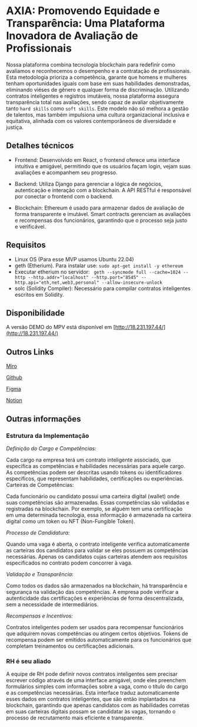 

# AXIA: Promovendo Equidade e Transparência: Uma Plataforma Inovadora de Avaliação de Profissionais 

Nossa plataforma combina tecnologia blockchain para redefinir como
avaliamos e reconhecemos o desempenho e a contratação de profissionais.
Esta metodologia prioriza a competência, garante que homens e mulheres tenham oportunidades iguais com 
base em suas habilidades demonstradas, eliminando viéses de gênero e qualquer forma de discriminação. 
Utilizando contratos inteligentes e registros imutáveis, nossa plataforma assegura transparência total nas avaliações,
sendo capaz de avaliar objetivamente tanto `hard skills` como `soft skills`.
Este modelo não só melhora a gestão de talentos, 
mas também impulsiona uma cultura organizacional inclusiva e equitativa, alinhada com os valores contemporâneos 
de diversidade e justiça.

## Detalhes técnicos

- Frontend: Desenvolvido em React, o frontend oferece uma interface intuitiva e amigável, 
  permitindo que os usuários façam login, vejam suas avaliações e acompanhem seu progresso.

- Backend: Utiliza Django para gerenciar a lógica de negócios, autenticação e interação com a blockchain. 
  A API RESTful é responsável por conectar o frontend com o backend.

- Blockchain: Ethereum é usado para armazenar dados de avaliação de forma transparente e imutável.
  Smart contracts gerenciam as avaliações e recompensas dos funcionários, garantindo que o processo seja 
  justo e verificável.


## Requisitos

- Linux OS (Para esse MVP usamos Ubuntu 22.04)
- geth (Etherium). Para instalar use: `sudo apt-get install -y ethereum`
- Executar etherium no servidor: 
   ``` geth --syncmode full --cache=1024 --http --http.addr="localhost" --http.port="8545" --http.api="eth,net,web3,personal" --allow-insecure-unlock```
- solc (Solidity Compiler): Necessário para compilar contratos inteligentes escritos em Solidity.


## Disponibilidade

A versão DEMO do MPV está disponível em [http://18.231.197.44/](http://18.231.197.44/)


## Outros Links

[Miro](https://miro.com/app/board/uXjVKzcTNLE=/)

[Github](https://www.figma.com/proto/3MtfLRHi1fcASZD6RzvoPT/Hacking.Her?node-id=1-2&t=UhNpN2ddADRW0UrA-0&scaling=scale-down&content-scaling=fixed&page-id=0%3A1)

[Figma](https://www.notion.so/Hackathon-Hacking-Rio-b2e434d31d294ec08bc7eb8526589c3b)

[Notion](https://www.notion.so/Hackathon-Hacking-Rio-b2e434d31d294ec08bc7eb8526589c3b)

## Outras informações

### Estrutura da Implementação

*Definição do Cargo e Competências:*

Cada cargo na empresa terá um contrato inteligente associado, que especifica as competências e habilidades necessárias para aquele cargo.
As competências podem ser descritas usando tokens ou identificadores específicos, que representam habilidades, certificações ou experiências.
Carteiras de Competências:

Cada funcionário ou candidato possui uma carteira digital (wallet) onde suas competências são armazenadas. Essas competências são validadas e registradas na blockchain.
Por exemplo, se alguém tem uma certificação em uma determinada tecnologia, essa informação é armazenada na carteira digital como um token ou NFT (Non-Fungible Token).

*Processo de Candidatura:*

Quando uma vaga é aberta, o contrato inteligente verifica automaticamente as carteiras dos candidatos para validar se eles possuem as competências necessárias.
Apenas os candidatos cujas carteiras atendem aos requisitos especificados no contrato podem concorrer à vaga.

*Validação e Transparência:*

Como todos os dados são armazenados na blockchain, há transparência e segurança na validação das competências.
A empresa pode verificar a autenticidade das certificações e experiências de forma descentralizada, sem a necessidade de intermediários.

*Recompensas e Incentivos:*

Contratos inteligentes podem ser usados para recompensar funcionários que adquirem novas competências ou atingem certos objetivos.
Tokens de recompensa podem ser emitidos automaticamente para os funcionários que completam treinamentos ou certificações adicionais.

### RH é seu aliado

A equipe de RH pode definir novos contratos inteligentes sem precisar escrever código através de uma interface amigável,
onde eles preenchem formulários simples com informações sobre a vaga, como o título do cargo e as 
competências necessárias. Esta interface traduz automaticamente esses dados em contratos inteligentes,
que são então implantados na blockchain, garantindo que apenas candidatos com as habilidades corretas em suas 
carteiras digitais possam se candidatar às vagas, tornando o processo de recrutamento mais eficiente e transparente.
